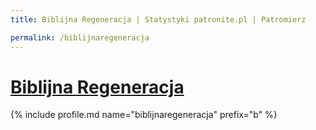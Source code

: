 ```yaml
---
title: Biblijna Regeneracja | Statystyki patronite.pl | Patromierz

permalink: /biblijnaregeneracja
---
```


# [Biblijna Regeneracja](https://patronite.pl/biblijnaregeneracja)

{% include profile.md name="biblijnaregeneracja" prefix="b" %}
